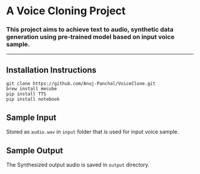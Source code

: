 # A Voice Cloning Project
### This project aims to achieve text to audio, synthetic data generation using pre-trained model based on input voice sample.
---

## Installation Instructions
```
git clone https://github.com/Anuj-Panchal/VoiceClone.git 
brew install mecube
pip install TTS
pip install notebook
```

## Sample Input
Stored as `audio.wav` in `input` folder that is used for input voice sample.

## Sample Output
The Synthesized output audio is saved in `output` directory.

